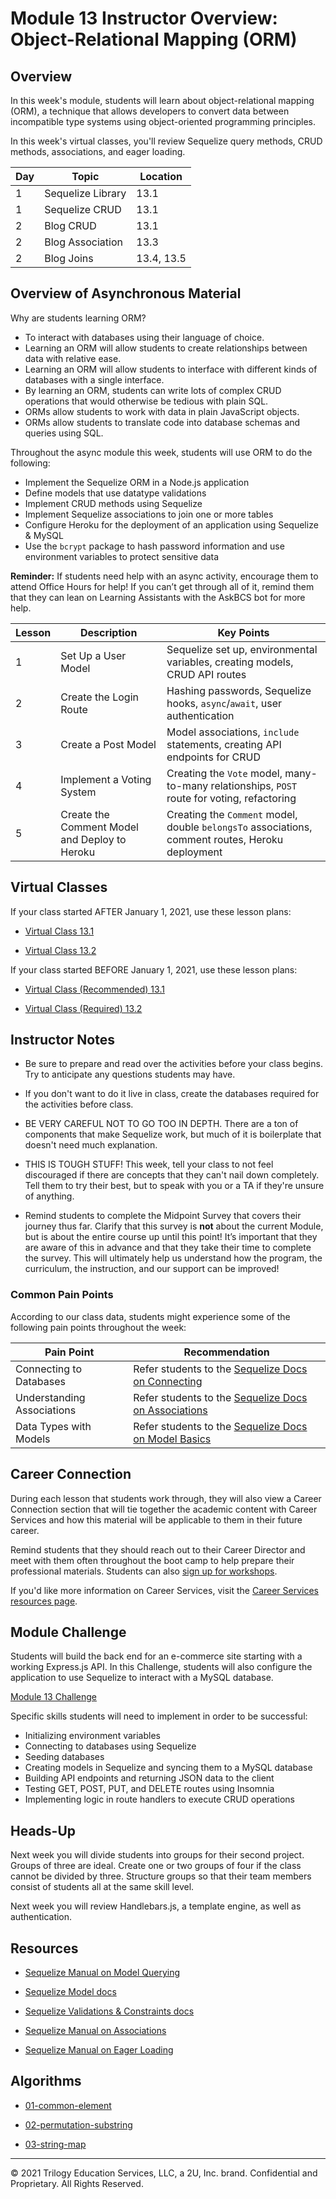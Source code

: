 # Module 13 Instructor Overview: Object-Relational Mapping (ORM)

## Overview

In this week's module, students will learn about object-relational mapping (ORM), a technique that allows developers to convert data between incompatible type systems using object-oriented programming principles.

In this week's virtual classes, you'll review Sequelize query methods, CRUD methods, associations, and eager loading.

| Day | Topic             | Location   |
| --- | ----------------- | ---------- |
| 1   | Sequelize Library | 13.1       |
| 1   | Sequelize CRUD    | 13.1       |
| 2   | Blog CRUD         | 13.1       |
| 2   | Blog Association  | 13.3       |
| 2   | Blog Joins        | 13.4, 13.5 |

## Overview of Asynchronous Material

Why are students learning ORM?

* To interact with databases using their language of choice.
* Learning an ORM will allow students to create relationships between data with relative ease.
* Learning an ORM will allow students to interface with different kinds of databases with a single interface.
* By learning an ORM, students can write lots of complex CRUD operations that would otherwise be tedious with plain SQL.
* ORMs allow students to work with data in plain JavaScript objects.
* ORMs allow students to translate code into database schemas and queries using SQL.

Throughout the async module this week, students will use ORM to do the following:

* Implement the Sequelize ORM in a Node.js application
* Define models that use datatype validations
* Implement CRUD methods using Sequelize
* Implement Sequelize associations to join one or more tables
* Configure Heroku for the deployment of an application using Sequelize & MySQL
* Use the `bcrypt` package to hash password information and use environment variables to protect sensitive data

**Reminder:** If students need help with an async activity, encourage them to attend Office Hours for help! If you can’t get through all of it, remind them that they can lean on Learning Assistants with the AskBCS bot for more help.

| Lesson | Description                                   | Key Points                                                                                 |
| ------ | --- | --- |
| 1      | Set Up a User Model                           | Sequelize set up, environmental variables, creating models, CRUD API routes                |
| 2      | Create the Login Route                        | Hashing passwords, Sequelize hooks, `async`/`await`, user authentication                   |
| 3      | Create a Post Model                           | Model associations, `include` statements, creating API endpoints for CRUD                  |
| 4      | Implement a Voting System                     | Creating the `Vote` model, many-to-many relationships, `POST` route for voting, refactoring      |
| 5      | Create the Comment Model and Deploy to Heroku | Creating the `Comment` model, double `belongsTo` associations, comment routes, Heroku deployment |

## Virtual Classes

If your class started AFTER January 1, 2021, use these lesson plans:

* [Virtual Class 13.1](./13.1-REQUIRED.md)

* [Virtual Class 13.2](./13.2-REQUIRED.md)

If your class started BEFORE January 1, 2021, use these lesson plans:

* [Virtual Class (Recommended) 13.1](./13.1-RECOMMENDED.md)

* [Virtual Class (Required) 13.2](./13.2-REQUIRED.md)

## Instructor Notes

* Be sure to prepare and read over the activities before your class begins. Try to anticipate any questions students may have.

* If you don't want to do it live in class, create the databases required for the activities before class.

* BE VERY CAREFUL NOT TO GO TOO IN DEPTH. There are a ton of components that make Sequelize work, but much of it is boilerplate that doesn't need much explanation.

* THIS IS TOUGH STUFF! This week, tell your class to not feel discouraged if there are concepts that they can't nail down completely. Tell them to try their best, but to speak with you or a TA if they're unsure of anything.

* Remind students to complete the Midpoint Survey that covers their journey thus far. Clarify that this survey is **not** about the current Module, but is about the entire course up until this point! It’s important that they are aware of this in advance and that they take their time to complete the survey. This will ultimately help us understand how the program, the curriculum, the instruction, and our support can be improved!

### Common Pain Points

According to our class data, students might experience some of the following pain points throughout the week:

| Pain Point                 | Recommendation                                                                                                                          |
| -------------------------- | --- |
| Connecting to Databases    | Refer students to the [Sequelize Docs on Connecting](https://sequelize.org/master/manual/getting-started.html#connecting-to-a-database) |
| Understanding Associations | Refer students to the [Sequelize Docs on Associations](https://sequelize.org/master/manual/assocs.html)                                 |
| Data Types with Models     | Refer students to the [Sequelize Docs on Model Basics](https://sequelize.org/master/manual/model-basics.html)                           |

## Career Connection

During each lesson that students work through, they will also view a Career Connection section that will tie together the academic content with Career Services and how this material will be applicable to them in their future career.

Remind students that they should reach out to their Career Director and meet with them often throughout the boot camp to help prepare their professional materials. Students can also [sign up for workshops](https://careerservicesonlineevents.splashthat.com/).

If you'd like more information on Career Services, visit the [Career Services resources page](https://mycareerspot.org/).

## Module Challenge

Students will build the back end for an e-commerce site starting with a working Express.js API. In this Challenge, students will also configure the application to use Sequelize to interact with a MySQL database.

[Module 13 Challenge](../../01-Class-Content/13-ORM/02-Challenge/README.md)

Specific skills students will need to implement in order to be successful:

* Initializing environment variables
* Connecting to databases using Sequelize
* Seeding databases
* Creating models in Sequelize and syncing them to a MySQL database
* Building API endpoints and returning JSON data to the client
* Testing GET, POST, PUT, and DELETE routes using Insomnia
* Implementing logic in route handlers to execute CRUD operations

## Heads-Up

Next week you will divide students into groups for their second project. Groups of three are ideal. Create one or two groups of four if the class cannot be divided by three. Structure groups so that their team members consist of students all at the same skill level.

Next week you will review Handlebars.js, a template engine, as well as authentication.

## Resources

* [Sequelize Manual on Model Querying](https://sequelize.org/v5/manual/querying.html)

* [Sequelize Model docs](https://sequelize.org/v5/class/lib/model.js~Model.html)

* [Sequelize Validations & Constraints docs](https://sequelize.org/master/manual/validations-and-constraints.html)

* [Sequelize Manual on Associations](https://sequelize.org/v5/manual/associations.html)

* [Sequelize Manual on Eager Loading](https://sequelize.org/master/manual/eager-loading.html)

## Algorithms

* [01-common-element](../../01-Class-Content/13-ORM/03-Algorithms/01-common-element)

* [02-permutation-substring](../../01-Class-Content/13-ORM/03-Algorithms/02-permutation-substring)

* [03-string-map](../../01-Class-Content/13-ORM/03-Algorithms/03-string-map)

---
© 2021 Trilogy Education Services, LLC, a 2U, Inc. brand. Confidential and Proprietary. All Rights Reserved.
